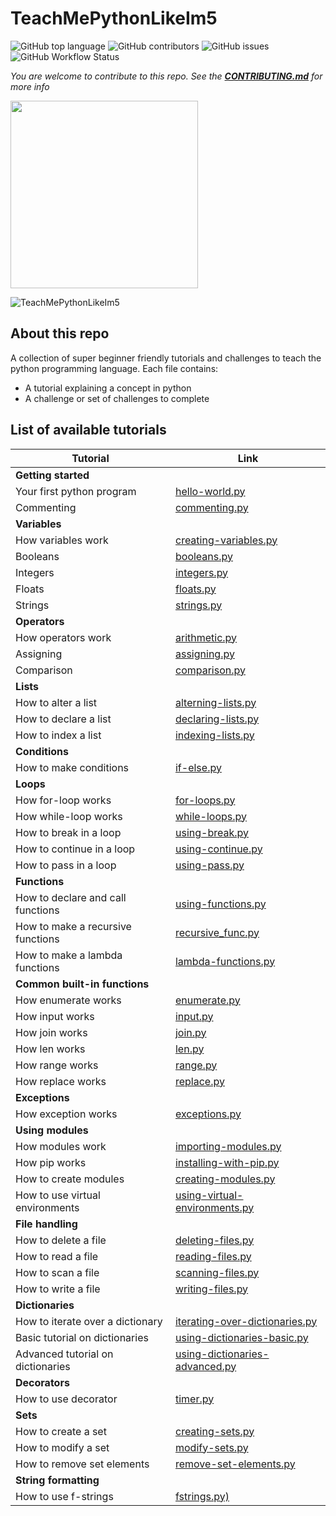 # TeachMePythonLikeIm5
![GitHub top language](https://img.shields.io/github/languages/top/inspirezonetech/TeachMePythonLikeIm5)
![GitHub contributors](https://img.shields.io/github/contributors/inspirezonetech/TeachMePythonLikeIm5)
![GitHub issues](https://img.shields.io/github/issues-raw/inspirezonetech/TeachMePythonLikeIm5)
![GitHub Workflow Status](https://img.shields.io/github/workflow/status/inspirezonetech/TeachMePythonLikeIm5/python-flake8-linter-run?label=lint)


*You are welcome to contribute to this repo. See the [**CONTRIBUTING.md**](./CONTRIBUTING.md) for more info*

<img src="https://inspirezone.tech/wp-content/uploads/2022/10/Accepting-Contributions-for-Hacktoberfest2022.png" width="300">

![TeachMePythonLikeIm5](https://inspirezone.tech/wp-content/uploads/2020/10/TeachMePythonLikeIm5-1024x512.png)
## About this repo

A collection of super beginner friendly tutorials and challenges to teach the python programming language. 
Each file contains:
- A tutorial explaining a concept in python
- A challenge or set of challenges to complete

## List of available tutorials 

| Tutorial                                  | Link                                                           | 
|-------------------------------------------|----------------------------------------------------------------| 
| **Getting started**                       |
|Your first python program                  | [hello-world.py](getting-started/hello-world.py)               |
|Commenting                                 | [commenting.py](getting-started/commenting.py)                 |
| **Variables**                             | 
|How variables work                         | [creating-variables.py](variables/creating-variables.py)       |
|Booleans                                   | [booleans.py](variables/booleans.py)                           |
|Integers                                   | [integers.py](variables/integers.py)                           |
|Floats                                     | [floats.py](variables/floats.py)                               |
|Strings                                    | [strings.py](variables/strings.py)                             |
| **Operators**                             | 
|How operators work                         | [arithmetic.py](operators/arithmetic.py)                       |
|Assigning                                  | [assigning.py](operators/assigning.py)                         |
|Comparison                                 | [comparison.py](operators/comparison.py)                       |
| **Lists**                                 | 
|How to alter a list                        | [alterning-lists.py](lists/altering-lists.py)                  | 
|How to declare a list                      | [declaring-lists.py](lists/declaring-lists.py)                 | 
|How to index a list                        | [indexing-lists.py](lists/indexing-lists.py)                   | 
| **Conditions**                            | 
|How to make conditions                     | [if-else.py](conditions/if-else.py)                            |
| **Loops**                                 | 
|How for-loop works                         | [for-loops.py](loops/for-loops.py)                             |
|How while-loop works                       | [while-loops.py](loops/while-loops.py)                         |
|How to break in a loop                     | [using-break.py](loops/using-break.py)                         | 
|How to continue in a loop                  | [using-continue.py](loops/using-continue.py)                   |
|How to pass in a loop                      | [using-pass.py](loops/using-pass.py)                           |
| **Functions**                             | 
|How to declare and call functions          | [using-functions.py](functions/using-functions.py)             |
|How to make a recursive functions          | [recursive_func.py](functions/recursive_func.py)               |
|How to make a lambda functions             | [lambda-functions.py](functions/lambda-functions.py)           |
| **Common built-in functions**             | 
|How enumerate works                        | [enumerate.py](common-built-in-functions/enumerate.py)         |  
|How input works                            | [input.py](common-built-in-functions/input.py)                 | 
|How join works                             | [join.py](common-built-in-functions/join.py)                   |
|How len works                              | [len.py](common-built-in-functions/len.py)                     | 
|How range works                            | [range.py](common-built-in-functions/range.py)                 | 
|How replace works                          | [replace.py](common-built-in-functions/replace.py)             | 
| **Exceptions**                            |                                                                 
|How exception works                        | [exceptions.py](exceptions/handling-exceptions.py)             |  
| **Using modules**                         | 
|How modules work                           | [importing-modules.py](using-modules/importing-modules.py)     | 
|How pip works                              | [installing-with-pip.py](using-modules/installing-with-pip.py) | 
|How to create modules                      | [creating-modules.py](using-modules/creating-modules.py)       |
|How to use virtual environments            | [using-virtual-environments.py](using-modules/using-virtual-environments.py)|
| **File handling**                         | 
|How to delete a file                       | [deleting-files.py](file-handling/deleting-files.py)           | 
|How to read a file                         | [reading-files.py](file-handling/reading-files.py)             | 
|How to scan a file                         | [scanning-files.py](file-handling/scanning-files.py)           | 
|How to write a file                        | [writing-files.py](file-handling/writing-to-files.py)          | 
| **Dictionaries**                          | 
|How to iterate over a dictionary           | [iterating-over-dictionaries.py](dictionaries/iterating-over-dictionaries.py)|
|Basic tutorial on dictionaries             | [using-dictionaries-basic.py](dictionaries/using-dictionaries-basic.py)      |
|Advanced tutorial on dictionaries          | [using-dictionaries-advanced.py](dictionaries/using-dictionaries-advanced.py)|
| **Decorators**                            | 
|How to use decorator                       | [timer.py](decorators/timer.py)                                 |
| **Sets**                                  | 
|How to create a set                        | [creating-sets.py](sets/creating-sets.py)                       |
|How to modify a set                        | [modify-sets.py](sets/modify-sets.py)                           |
|How to remove set elements                 | [remove-set-elements.py](sets/remove-set-elements.py)           |
| **String formatting**                     | 
|How to use f-strings                       | [fstrings.py)](string-formatting/fstrings.py)                   |